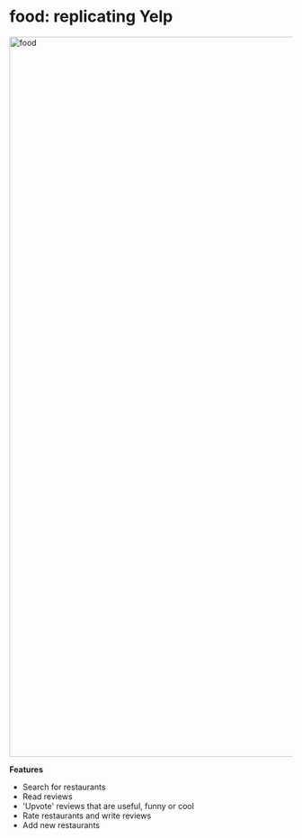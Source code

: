 # food: replicating Yelp

<img width="1280" alt="food" src="https://cloud.githubusercontent.com/assets/16697731/14448503/14c4b534-001e-11e6-9d31-d3c1f2631c25.png">


**Features**
* Search for restaurants
* Read reviews
* 'Upvote' reviews that are useful, funny or cool
* Rate restaurants and write reviews
* Add new restaurants
